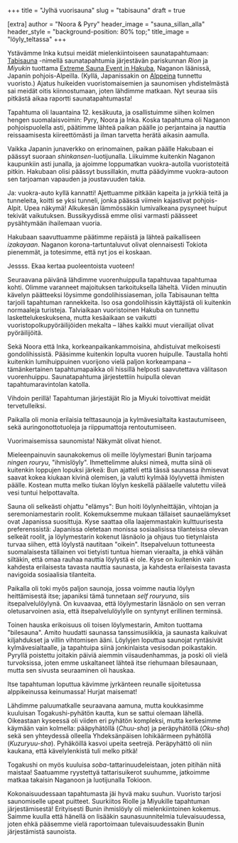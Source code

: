 +++
title = "Jylhä vuorisauna"
slug = "tabisauna"
draft = true

[extra]
author = "Noora & Pyry"
header_image = "sauna_sillan_alla"
header_style = "background-position: 80% top;"
title_image = "löyly_teltassa"
+++

Ystävämme Inka kutsui meidät mielenkiintoiseen saunatapahtumaan: [Tabisauna](https://tabisauna.jp) -nimellä saunatapahtumia järjestävän pariskunnan *Rion* ja *Miyukin* tuottama [Extreme Sauna Event in Hakuba](https://tabisauna.jp/hakuba-sauna-2021/), Naganon läänissä, Japanin pohjois-Alpeilla. (Kyllä, Japanissakin on [Alppeina](https://fi.wikipedia.org/wiki/Japanin_Alpit) tunnettu vuoristo.) Ajatus huikeiden vuoristomaisemien ja saunomisen yhdistelmästä sai meidät oitis kiinnostumaan, joten lähdimme matkaan. Nyt seuraa siis pitkästä aikaa raportti saunatapahtumasta!

<!-- more -->

Tapahtuma oli lauantaina 12. kesäkuuta, ja osallistuimme siihen kolmen hengen suomalaisvoimin: Pyry, Noora ja Inka. Koska tapahtuma oli Naganon pohjoispuolella asti, päätimme lähteä paikan päälle jo perjantaina ja nauttia reissaamisesta kiireettömästi ja ilman tarvetta herätä aikasin aamulla.

Vaikka Japanin junaverkko on erinomainen, paikan päälle Hakubaan ei päässyt suoraan *shinkansen*-luotijunalla. Liikuimme kuitenkin Naganon kaupunkiin asti junalla, ja ajoimme loppumatkan vuokra-autolla vuoristoteitä pitkin. Hakubaan olisi päässyt bussillakin, mutta päädyimme vuokra-autoon sen tarjoaman vapauden ja joustavuuden takia.

Ja: vuokra-auto kyllä kannatti! Ajettuamme pitkään kapeita ja jyrkkiä teitä ja tunneleita, koitti se yksi tunneli, jonka päässä viimein kajastivat pohjois-Alpit. Upea näkymä! Alkukesän lämmössäkin lumivalkeana pysyneet huiput tekivät vaikutuksen. Bussikyydissä emme olisi varmasti päässeet pysähtymään ihailemaan vuoria.

Hakubaan saavuttuamme päätimme repäistä ja lähteä paikalliseen *izakayaan*. Naganon korona-tartuntaluvut olivat olennaisesti Tokiota pienemmät, ja totesimme, että nyt jos ei koskaan.

Jessss. Ekaa kertaa puoleentoista vuoteen!

Seuraavana päivänä lähdimme vuorenhuippulla tapahtuvaa tapahtumaa kohti. Olimme varanneet majoituksen tarkoituksella läheltä. Viiden minuutin kävelyn päätteeksi löysimme gondolihissiaseman, jolla Tabisaunan teltta tarjoili tapahtuman rannekkeita. Iso osa gondolihissin käyttäjistä oli kuitenkin normaaleja turisteja. Talviaikaan vuoristoinen Hakuba on tunnettu laskettelukeskuksena, mutta kesäaikaan se vaikutti vuoristopolkupyöräilijöiden mekalta – lähes kaikki muut vierailijat olivat pyöräilijöitä.

Sekä Noora että Inka, korkeanpaikankammoisina, ahdistuivat melkoisesti gondolihissistä. Pääsimme kuitenkin lopulta vuoren huipulle. Taustalla hohti kuitenkin lumihuippuinen vuorijono vielä paljon korkeampana – tämänkertainen tapahtumapaikka oli hissillä helposti saavutettava välitason vuorenhuippu. Saunatapahtuma järjestettiin huipulla olevan tapahtumaravintolan katolla.

Vihdoin perillä! Tapahtuman järjestäjät Rio ja Miyuki toivottivat meidät tervetulleiksi.

Paikalla oli monia erilaisia telttasaunoja ja kylmävesialtaita kastautumiseen, sekä auringonottotuoleja ja riippumattoja rentoutumiseen.

Vuorimaisemissa saunomista! Näkymät olivat hienot.

Mieleenpainuvin saunakokemus oli meille löylymestari Bunin tarjoama *ningen rouryu*, "ihmislöyly". Ihmettelimme aluksi nimeä, mutta siinä oli kuitenkin loppujen lopuksi järkeä: Bun ajatteli että tässä saunassa ihmisevat saavat kokea kiukaan kivinä olemisen, ja valutti kylmää löylyvettä ihmisten päälle. Kostean mutta melko tiukan löylyn keskellä päälaelle valutettu viileä vesi tuntui helpottavalta.

Sauna oli selkeästi ohjattu "elämys": Bun hoiti löylynheittäjän, vihtojan ja seremoniamestarin roolit. Kokemuksemme mukaan tällaiset saunaelämykset ovat Japanissa suosittuja. Kyse saattaa olla laajemmastakin kulttuurisesta preferenssistä: Japanissa oletetaan monissa sosiaalisissa tilanteissa olevan selkeät roolit, ja löylymestarin kokenut läsnäolo ja ohjaus tuo tietynlaista turvaa siihen, että löylystä nautitaan "oikein". Itsepalveluun tottuneesta suomalaisesta tällainen voi tietyisti tuntua hieman vieraalta, ja ehkä vähän siltäkin, että omaa rauhaa nauttia löylystä ei ole. Kyse on kuitenkin vain kahdesta erilaisesta tavasta nauttia saunasta, ja kahdesta erilaisesta tavasta navigoida sosiaalisia tilanteita.

Paikalla oli toki myös paljon saunoja, jossa voimme nautia löylyn heittämisestä itse; japaniksi tämä tunnetaan *self rouryuna*, siis itsepalvelulöylynä. On kuvaavaa, että löylymestarin läsnäolo on sen verran oletusarvoinen asia, että itsepalvelulöylylle on syntynyt erillinen terminsä.

Toinen hauska erikoisuus oli toisen löylymestarin, Amiton tuottama "bilesauna". Amito huudatti saunassa tanssimusiikkia, ja saunasta kaikuivat kiljahdukset ja villin vihtomisen ääni. Löylyjen loputtua saunojat ryntäsivät kylmävesialtaalle, ja tapahtuipa siinä jonkinlaista vesisodan poikastakin. Pyryllä poistettu joitakin päiviä aiemmin viisaudenhammas, ja poski oli vielä turvoksissa, joten emme uskaltaneet lähteä itse riehumaan bilesaunaan, mutta sen sivusta seuraaminen oli hauskaa.

Itse tapahtuman loputtua kävimme jyrkänteen reunalle sijoitetussa alppikeinussa keinumassa! Hurjat maisemat!

Lähdimme paluumatkalle seuraavana aamuna, mutta koukkasimme kuuluisan Togakushi-pyhätön kautta, kun se sattui olemaan lähellä. Oikeastaan kyseessä oli viiden eri pyhätön kompleksi, mutta kerkesimme käymään vain kolmella: pääpyhätöllä (*Chuu-sha*) ja peräpyhätöllä (*Oku-sha*) sekä sen yhteydessä olleella Yhdeksänpäisen lohikäärmeen pyhätöllä (*Kuzuryuu-sha*). Pyhäköillä kasvoi upeita seetrejä. Peräpyhättö oli niin kaukana, että kävelylenkistä tuli melko pitkä!

Togakushi on myös kuuluisa *soba*-tattarinuudeleistaan, joten pitihän niitä maistaa! Saatuamme ryystettyä tattarisuikerot suuhumme, jatkoimme matkaa takaisin Naganoon ja luotijunalla Tokioon.

Kokonaisuudessaan tapahtumasta jäi hyvä maku suuhun. Vuoristo tarjosi saunomiselle upeat puitteet. Suurkiitos Riolle ja Miyukille tapahtuman järjestämisestä! Erityisesti Bunin ihmislöyly oli mielenkiintoinen kokemus. Saimme kuulla että hänellä on lisääkin saunasuunnitelmia tulevaisuudessa, joten ehkä pääsemme vielä raportoimaan tulevaisuudessakin Bunin järjestämistä saunoista.